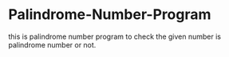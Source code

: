 # Palindrome-Number-Program
this is palindrome number program to check the given number is palindrome number or not.
